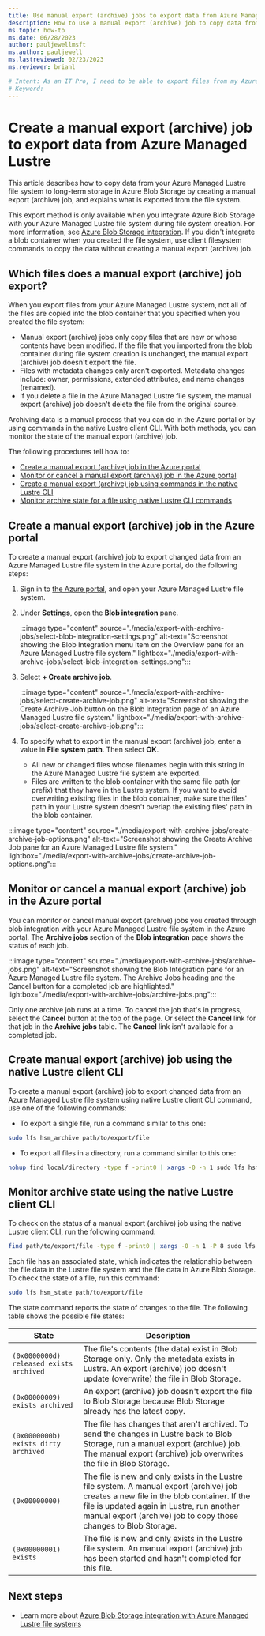 ```yaml
---
title: Use manual export (archive) jobs to export data from Azure Managed Lustre
description: How to use a manual export (archive) job to copy data from your Azure Managed Lustre file system to long-term storage in Azure Blob Storage.
ms.topic: how-to
ms.date: 06/28/2023
author: pauljewellmsft
ms.author: pauljewell
ms.lastreviewed: 02/23/2023
ms.reviewer: brianl

# Intent: As an IT Pro, I need to be able to export files from my Azure Managed Lustre file system to longterm Azure Blob Storage.
# Keyword: 
---
```


# Create a manual export (archive) job to export data from Azure Managed Lustre

This article describes how to copy data from your Azure Managed Lustre file system to long-term storage in Azure Blob Storage by creating a manual export (archive) job, and explains what is exported from the file system.

This export method is only available when you integrate Azure Blob Storage with your Azure Managed Lustre file system during file system creation. For more information, see [Azure Blob Storage integration](amlfs-overview.md#azure-blob-storage-integration). If you didn't integrate a blob container when you created the file system, use client filesystem commands to copy the data without creating a manual export (archive) job.

## Which files does a manual export (archive) job export?

When you export files from your Azure Managed Lustre system, not all of the files are copied into the blob container that you specified when you created the file system:

- Manual export (archive) jobs only copy files that are new or whose contents have been modified. If the file that you imported from the blob container during file system creation is unchanged, the manual export (archive) job doesn't export the file.
- Files with metadata changes only aren't exported. Metadata changes include: owner, permissions, extended attributes, and name changes (renamed).
- If you delete a file in the Azure Managed Lustre file system, the manual export (archive) job doesn't delete the file from the original source.

Archiving data is a manual process that you can do in the Azure portal or by using commands in the native Lustre client CLI. With both methods, you can monitor the state of the manual export (archive) job.

The following procedures tell how to:

- [Create a manual export (archive) job in the Azure portal](#create-a-manual-export-archive-job-in-the-azure-portal)
- [Monitor or cancel a manual export (archive) job in the Azure portal](#monitor-or-cancel-a-manual-export-archive-job-in-the-azure-portal)
- [Create a manual export (archive) job using commands in the native Lustre CLI](#create-manual-export-archive-job-using-the-native-lustre-client-cli)
- [Monitor archive state for a file using native Lustre CLI commands](#monitor-archive-state-using-the-native-lustre-client-cli)

## Create a manual export (archive) job in the Azure portal

To create a manual export (archive) job to export changed data from an Azure Managed Lustre file system in the Azure portal, do the following steps:

1. Sign in to [the Azure portal](https://portal.azure.com), and open your Azure Managed Lustre file system.
1. Under **Settings**,  open the **Blob integration** pane.

    :::image type="content" source="./media/export-with-archive-jobs/select-blob-integration-settings.png" alt-text="Screenshot showing the Blob Integration menu item on the Overview pane for an Azure Managed Lustre file system." lightbox="./media/export-with-archive-jobs/select-blob-integration-settings.png":::

1. Select **+ Create archive job**.

    :::image type="content" source="./media/export-with-archive-jobs/select-create-archive-job.png" alt-text="Screenshot showing the Create Archive Job button on the Blob Integration page of an Azure Managed Lustre file system." lightbox="./media/export-with-archive-jobs/select-create-archive-job.png":::

1. To specify what to export in the manual export (archive) job, enter a value in **File system path**. Then select **OK**.

   - All new or changed files whose filenames begin with this string in the Azure Managed Lustre file system are exported.
   - Files are written to the blob container with the same file path (or prefix) that they have in the Lustre system. If you want to avoid overwriting existing files in the blob container, make sure the files' path in your Lustre system doesn't overlap the existing files' path in the blob container.

:::image type="content" source="./media/export-with-archive-jobs/create-archive-job-options.png" alt-text="Screenshot showing the Create Archive Job pane for an Azure Managed Lustre file system." lightbox="./media/export-with-archive-jobs/create-archive-job-options.png":::

## Monitor or cancel a manual export (archive) job in the Azure portal

You can monitor or cancel manual export (archive) jobs you created through blob integration with your Azure Managed Lustre file system in the Azure portal. The **Archive jobs** section of the **Blob integration** page shows the status of each job.

:::image type="content" source="./media/export-with-archive-jobs/archive-jobs.png" alt-text="Screenshot showing the Blob Integration pane for an Azure Managed Lustre file system. The Archive Jobs heading and the Cancel button for a completed job are highlighted." lightbox="./media/export-with-archive-jobs/archive-jobs.png":::

Only one archive job runs at a time. To cancel the job that's in progress, select the **Cancel** button at the top of the page. Or select the **Cancel** link for that job in the **Archive jobs** table. The **Cancel** link isn't available for a completed job.

## Create manual export (archive) job using the native Lustre client CLI

To create a manual export (archive) job to export changed data from an Azure Managed Lustre file system using native Lustre client CLI command, use one of the following commands:

- To export a single file, run a command similar to this one:

```bash
sudo lfs hsm_archive path/to/export/file
```

- To export all files in a directory, run a command similar to this one:

```bash
nohup find local/directory -type f -print0 | xargs -0 -n 1 sudo lfs hsm_archive &
```

## Monitor archive state using the native Lustre client CLI

To check on the status of a manual export (archive) job using the native Lustre client CLI, run the following command:

```bash
find path/to/export/file -type f -print0 | xargs -0 -n 1 -P 8 sudo lfs hsm_action | grep "ARCHIVE" | wc -l
```

Each file has an associated state, which indicates the relationship between the file data in the Lustre file system and the file data in Azure Blob Storage. To check the state of a file, run this command:

```bash
sudo lfs hsm_state path/to/export/file
```

The state command reports the state of changes to the file. The following table shows the possible file states:

|State|Description|
|-----|-----------|
|`(0x0000000d) released exists archived`|The file's contents (the data) exist in Blob Storage only. Only the metadata exists in Lustre. An export (archive) job doesn't update (overwrite) the file in Blob Storage.|
|`(0x00000009) exists archived`|An export (archive) job doesn't export the file to Blob Storage because Blob Storage already has the latest copy.|
|`(0x0000000b) exists dirty archived`|The file has changes that aren't archived. To send the changes in Lustre back to Blob Storage, run a manual export (archive) job. The manual export (archive) job overwrites the file in Blob Storage.|
|`(0x00000000)`|The file is new and only exists in the Lustre file system. A manual export (archive) job creates a new file in the blob container. If the file is updated again in Lustre, run another manual export (archive) job to copy those changes to Blob Storage.|
|`(0x00000001) exists`|The file is new and only exists in the Lustre file system. An manual export (archive) job has been started and hasn't completed for this file. |

## Next steps

- Learn more about [Azure Blob Storage integration with Azure Managed Lustre file systems](blob-integration.md)

